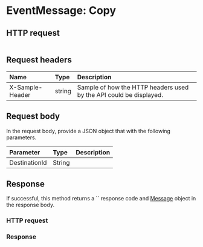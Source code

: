 # EventMessage: Copy


## HTTP request
```http

```
## Request headers
| Name       | Type | Description|
|:-----------|:------|:----------|
| X-Sample-Header  | string  | Sample of how the HTTP headers used by the API could be displayed.|

## Request body
In the request body, provide a JSON object that with the following parameters.

| Parameter	   | Type	|Description|
|:---------------|:--------|:-----------|
|DestinationId|String||

## Response
If successful, this method returns a `` response code and [Message](../resources/message.md) object in the response body.
### HTTP request
### Response
